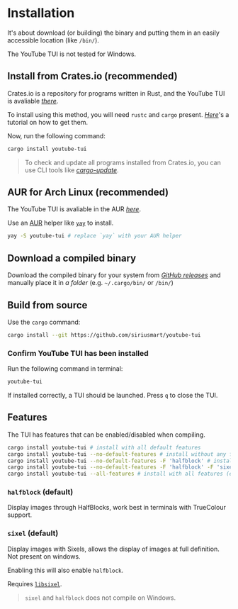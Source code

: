 # Installation

It's about download (or building) the binary and putting them in an easily accessible location (like `/bin/`).

The YouTube TUI is not tested for Windows.

## Install from Crates.io (recommended)

Crates.io is a repository for programs written in Rust, and the YouTube TUI is avaliable <a href="https://crates.io/crates/youtube-tui" target=_blank>*there*</a>.

To install using this method, you will need `rustc` and `cargo` present. <a href="https://www.rust-lang.org/tools/install" target=_blank>*Here*</a>'s a tutorial on how to get them.

Now, run the following command:

```sh
cargo install youtube-tui
```

> To check and update all programs installed from Crates.io, you can use CLI tools like <a href="https://crates.io/crates/cargo-update" target=_blank>*cargo-update*</a>.

## AUR for Arch Linux (recommended)

The YouTube TUI is avaliable in the AUR <a href="https://aur.archlinux.org/packages/youtube-tui-git" target=_blank>*here*</a>.

Use an <a href="https://aur.archlinux.org" target=_blank>AUR</a> helper like <a href="https://aur.archlinux.org/packages/yay" target=_blank>`yay`</a> to install.

```sh
yay -S youtube-tui # replace `yay` with your AUR helper
```

## Download a compiled binary

Download the compiled binary for your system from <a href="https://github.com/Siriusmart/youtube-tui/releases" target=_blank>*GitHub releases*</a> and manually place it in *a folder* (e.g. `~/.cargo/bin/` or `/bin/`)

## Build from source

Use the `cargo` command:

```sh
cargo install --git https://github.com/siriusmart/youtube-tui
```

### Confirm YouTube TUI has been installed

Run the following command in terminal:

```sh
youtube-tui
```

If installed correctly, a TUI should be launched. Press `q` to close the TUI.

## Features

The TUI has features that can be enabled/disabled when compiling.

```sh
cargo install youtube-tui # install with all default features
cargo install youtube-tui --no-default-features # install without any features enabled
cargo install youtube-tui --no-default-features -F 'halfblock' # install with only HalfBlocks support (but not Sixels)
cargo install youtube-tui --no-default-features -F 'halfblock' -F 'sixel' # can install with multiple features by doing this
cargo install youtube-tui --all-features # install with all features (even if not included in default)
```

### `halfblock` (default)

Display images through HalfBlocks, work best in terminals with TrueColour support.

### `sixel` (default)

Display images with Sixels, allows the display of images at full definition. Not present on windows.

Enabling this will also enable `halfblock`.

Requires <a href="https://github.com/saitoha/libsixel" target=_blank>`libsixel`</a>.

> `sixel` and `halfblock` does not compile on Windows.
